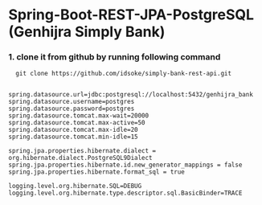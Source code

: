 
# Spring-Boot-REST-JPA-PostgreSQL (Genhijra Simply Bank)

### 1. clone it from github by running following command

```
  git clone https://github.com/idsoke/simply-bank-rest-api.git
```

```

spring.datasource.url=jdbc:postgresql://localhost:5432/genhijra_bank
spring.datasource.username=postgres
spring.datasource.password=postgres
spring.datasource.tomcat.max-wait=20000
spring.datasource.tomcat.max-active=50
spring.datasource.tomcat.max-idle=20
spring.datasource.tomcat.min-idle=15

spring.jpa.properties.hibernate.dialect = org.hibernate.dialect.PostgreSQL9Dialect
spring.jpa.properties.hibernate.id.new_generator_mappings = false
spring.jpa.properties.hibernate.format_sql = true

logging.level.org.hibernate.SQL=DEBUG
logging.level.org.hibernate.type.descriptor.sql.BasicBinder=TRACE


```
